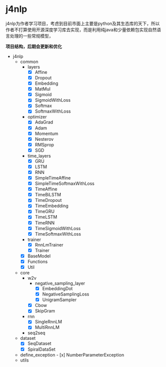 # j4nlp

j4nlp为作者学习项目，考虑到目前市面上主要是python及其生态库的天下，所以作者不打算使用开源深度学习库去实现，而是利用纯java和少量依赖包实现自然语言处理的一些常规模型，

**项目结构，后期会更新和优化**

- j4nlp
    - common
        - layers
            - [x] Affine
            - [x] Dropout
            - [x] Embedding
            - [x] MatMul
            - [x] Sigmoid
            - [x] SigmoidWithLoss
            - [x] Softmax
            - [x] SoftmaxWithLoss
        - optimizer
            - [x] AdaGrad
            - [x] Adam
            - [x] Momentum
            - [x] Nesterov
            - [x] RMSprop
            - [x] SGD
        - time_layers
            - [x] GRU
            - [x] LSTM
            - [x] RNN
            - [x] SimpleTimeAffine
            - [x] SimpleTimeSoftmaxWithLoss
            - [x] TimeAffine
            - [x] TimeBiLSTM
            - [x] TimeDropout
            - [x] TimeEmbedding
            - [x] TimeGRU
            - [x] TimeLSTM
            - [x] TimeRNN
            - [x] TimeSigmoidWithLoss
            - [x] TimeSoftmaxWithLoss
        - trainer
            - [x] RnnLmTrainer
            - [x] Trainer
        - [x] BaseModel
        - [x] Functions
        - [x] Util     
    - core
        - w2v
            - negative_sampling_layer
                - [x] EmbeddingDot
                - [x] NegativeSamplingLoss
                - [x] UnigramSampler
            - [x] Cbow
            - [x] SkipGram
        - rnn
            - [x] SingleRnnLM
            - [x] MultiRnnLM
        - seq2seq
    - dataset
        - [x] SeqDataset
        - [x] SpiralDataSet
    - define_exception
            - [x] NumberParameterException
    - utils